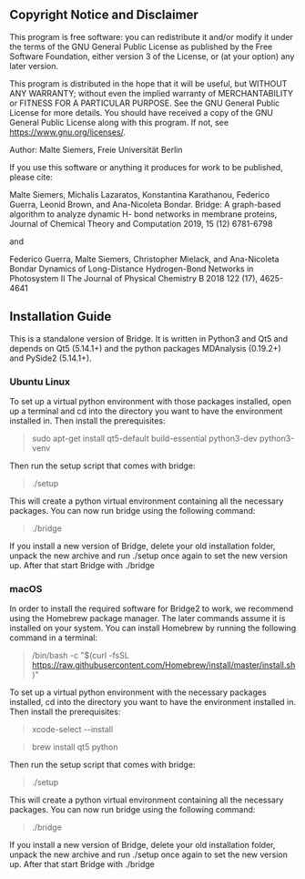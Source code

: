 ## Copyright Notice and Disclaimer

This program is free software: you can redistribute it and/or modify it under the terms of
the GNU General Public License as published by the Free Software Foundation, either
version 3 of the License, or (at your option) any later version.

This program is distributed in the hope that it will be useful, but WITHOUT ANY
WARRANTY; without even the implied warranty of MERCHANTABILITY or FITNESS FOR A
PARTICULAR PURPOSE. See the GNU General Public License for more details.
You should have received a copy of the GNU General Public License along with this
program. If not, see https://www.gnu.org/licenses/.

Author: Malte Siemers, Freie Universität Berlin

If you use this software or anything it produces for work to be published, please cite:

Malte Siemers, Michalis Lazaratos, Konstantina Karathanou, Federico Guerra, Leonid
Brown, and Ana-Nicoleta Bondar. Bridge: A graph-based algorithm to analyze dynamic H-
bond networks in membrane proteins, Journal of Chemical Theory and Computation 2019,
15 (12) 6781-6798

and

Federico Guerra, Malte Siemers, Christopher Mielack, and Ana-Nicoleta Bondar Dynamics of
Long-Distance Hydrogen-Bond Networks in Photosystem II The Journal of Physical
Chemistry B 2018 122 (17), 4625-4641

## Installation Guide

This is a standalone version of Bridge. It is written in Python3 and Qt5 and depends on Qt5
(5.14.1+) and the python packages MDAnalysis (0.19.2+) and PySide2 (5.14.1+).


### Ubuntu Linux

To set up a virtual python environment with those packages installed, open up a terminal
and cd into the directory you want to have the environment installed in. Then install the
prerequisites:

> sudo apt-get install qt5-default build-essential python3-dev python3-venv

Then run the setup script that comes with bridge:

> ./setup

This will create a python virtual environment containing all the necessary packages.
You can now run bridge using the following command:

> ./bridge

If you install a new version of Bridge, delete your old installation folder, unpack the new
archive and run ./setup once again to set the new version up. After that start Bridge with 
./bridge

### macOS

In order to install the required software for Bridge2 to work, we recommend using the 
Homebrew package manager. The later commands assume it is installed on your system. You can
install Homebrew by running the following command in a terminal:

> /bin/bash -c "$(curl -fsSL https://raw.githubusercontent.com/Homebrew/install/master/install.sh)"

To set up a virtual python environment with the necessary packages installed, cd into the directory 
you want to have the environment installed in. Then install the prerequisites:

> xcode-select --install

> brew install qt5 python

Then run the setup script that comes with bridge:

> ./setup

This will create a python virtual environment containing all the necessary packages.
You can now run bridge using the following command:

> ./bridge

If you install a new version of Bridge, delete your old installation folder, unpack the new
archive and run ./setup once again to set the new version up. After that start Bridge with 
./bridge
